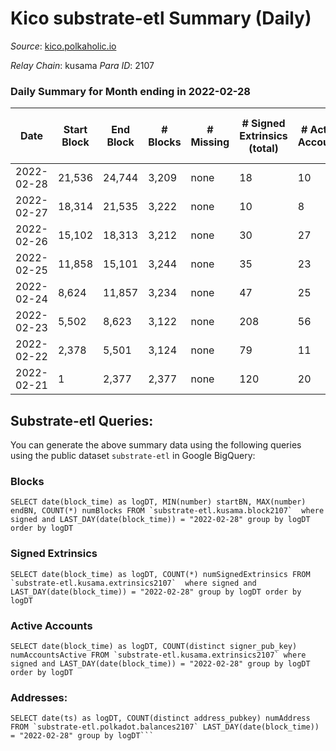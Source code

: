 # Kico substrate-etl Summary (Daily)

_Source_: [kico.polkaholic.io](https://kico.polkaholic.io)

*Relay Chain*: kusama
*Para ID*: 2107



### Daily Summary for Month ending in 2022-02-28


| Date | Start Block | End Block | # Blocks | # Missing | # Signed Extrinsics (total) | # Active Accounts | # Addresses with Balances | # Events | # Transfers | # XCM Transfers In | # XCM Transfers Out |
| ---- | ----------- | --------- | -------- | --------- | --------------------------- | ----------------- | ------------------------- | -------- | ----------- | ------------------ | ------------------- |
| 2022-02-28 | 21,536 | 24,744 | 3,209 | none | 18 | 10 | 26,222 | 6,487 | 13  |   |   |
| 2022-02-27 | 18,314 | 21,535 | 3,222 | none | 10 | 8 | 26,216 | 6,483 | 9  |   |   |
| 2022-02-26 | 15,102 | 18,313 | 3,212 | none | 30 | 27 | 26,212 | 6,522 | 28  |   |   |
| 2022-02-25 | 11,858 | 15,101 | 3,244 | none | 35 | 23 | 26,208 | 7,677 | 285  |   |   |
| 2022-02-24 | 8,624 | 11,857 | 3,234 | none | 47 | 25 | 25,939 | 10,143 | 1,106  |   |   |
| 2022-02-23 | 5,502 | 8,623 | 3,122 | none | 208 | 56 | 25,502 | 85,737 | 20,383  |   |   |
| 2022-02-22 | 2,378 | 5,501 | 3,124 | none | 79 | 11 | 6,360 | 35,132 | 8,033  |   |   |
| 2022-02-21 | 1 | 2,377 | 2,377 | none | 120 | 20 | 51 | 5,209 | 65  |   |   |

## Substrate-etl Queries:
You can generate the above summary data using the following queries using the public dataset `substrate-etl` in Google BigQuery:


### Blocks
```
SELECT date(block_time) as logDT, MIN(number) startBN, MAX(number) endBN, COUNT(*) numBlocks FROM `substrate-etl.kusama.block2107`  where signed and LAST_DAY(date(block_time)) = "2022-02-28" group by logDT order by logDT
```


### Signed Extrinsics
```
SELECT date(block_time) as logDT, COUNT(*) numSignedExtrinsics FROM `substrate-etl.kusama.extrinsics2107`  where signed and LAST_DAY(date(block_time)) = "2022-02-28" group by logDT order by logDT
```


### Active Accounts
```
SELECT date(block_time) as logDT, COUNT(distinct signer_pub_key) numAccountsActive FROM `substrate-etl.kusama.extrinsics2107` where signed and LAST_DAY(date(block_time)) = "2022-02-28" group by logDT order by logDT
```


### Addresses:
```
SELECT date(ts) as logDT, COUNT(distinct address_pubkey) numAddress FROM `substrate-etl.polkadot.balances2107` LAST_DAY(date(block_time)) = "2022-02-28" group by logDT```

